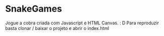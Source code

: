 # SnakeGames

Jogue a cobra criada com Javascript e HTML Canvas. : D
Para reproduzir basta clonar / baixar o projeto e abrir o index.html
